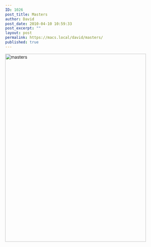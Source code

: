 ```yaml
---
ID: 1026
post_title: Masters
author: David
post_date: 2010-04-10 10:59:33
post_excerpt: ""
layout: post
permalink: https://macs.local/david/masters/
published: true
---
```

<img src="https://macs.local/david/wp-content/uploads/2010/04/masters.jpg" alt="masters" width="453" height="604" class="aligncenter size-full wp-image-1028" />